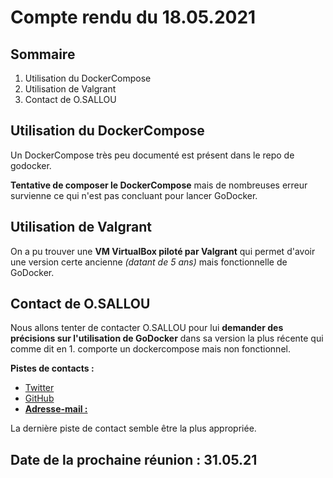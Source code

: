 # Compte rendu du 18.05.2021  
## Sommaire   
1. Utilisation du DockerCompose
2. Utilisation de Valgrant
3. Contact de O.SALLOU

## Utilisation du DockerCompose
Un DockerCompose très peu documenté est présent dans le repo de godocker.

**Tentative de composer le DockerCompose** mais de nombreuses erreur survienne ce qui n'est pas concluant pour lancer GoDocker.


## Utilisation de Valgrant  
On a pu trouver une **VM VirtualBox piloté par Valgrant** qui permet d'avoir une version certe ancienne *(datant de 5 ans)* mais fonctionnelle de GoDocker.

## Contact de O.SALLOU  
Nous allons tenter de contacter O.SALLOU pour lui **demander des précisions sur l'utilisation de GoDocker** dans sa version la plus récente qui comme dit en 1. comporte un dockercompose mais non fonctionnel. 

**Pistes de contacts :**

- [Twitter](https://twitter.com/osallou) 
- [GitHub](https://github.com/osallou) 
- [**Adresse-mail :** ](mailto:olivier.sallou@irisa.fr)

La dernière piste de contact semble être la plus appropriée.

## Date de la prochaine réunion : 31.05.21  
